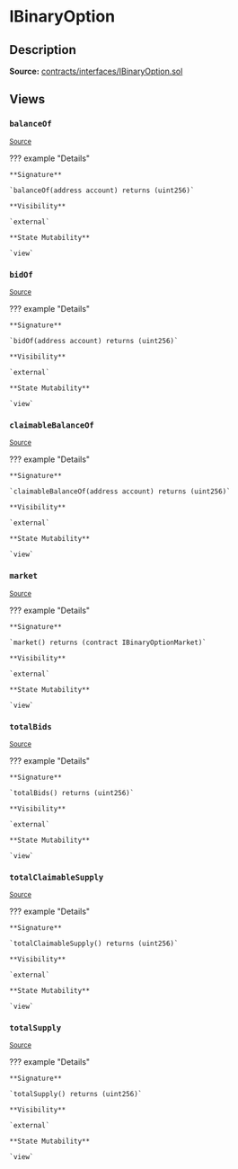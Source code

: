 # IBinaryOption

## Description

**Source:** [contracts/interfaces/IBinaryOption.sol](https://github.com/Synthetixio/synthetix/tree/v2.29.0-alpha/contracts/interfaces/IBinaryOption.sol)

## Views

### `balanceOf`

<sub>[Source](https://github.com/Synthetixio/synthetix/tree/v2.29.0-alpha/contracts/interfaces/IBinaryOption.sol#L16)</sub>

??? example "Details"

    **Signature**

    `balanceOf(address account) returns (uint256)`

    **Visibility**

    `external`

    **State Mutability**

    `view`

### `bidOf`

<sub>[Source](https://github.com/Synthetixio/synthetix/tree/v2.29.0-alpha/contracts/interfaces/IBinaryOption.sol#L12)</sub>

??? example "Details"

    **Signature**

    `bidOf(address account) returns (uint256)`

    **Visibility**

    `external`

    **State Mutability**

    `view`

### `claimableBalanceOf`

<sub>[Source](https://github.com/Synthetixio/synthetix/tree/v2.29.0-alpha/contracts/interfaces/IBinaryOption.sol#L20)</sub>

??? example "Details"

    **Signature**

    `claimableBalanceOf(address account) returns (uint256)`

    **Visibility**

    `external`

    **State Mutability**

    `view`

### `market`

<sub>[Source](https://github.com/Synthetixio/synthetix/tree/v2.29.0-alpha/contracts/interfaces/IBinaryOption.sol#L10)</sub>

??? example "Details"

    **Signature**

    `market() returns (contract IBinaryOptionMarket)`

    **Visibility**

    `external`

    **State Mutability**

    `view`

### `totalBids`

<sub>[Source](https://github.com/Synthetixio/synthetix/tree/v2.29.0-alpha/contracts/interfaces/IBinaryOption.sol#L14)</sub>

??? example "Details"

    **Signature**

    `totalBids() returns (uint256)`

    **Visibility**

    `external`

    **State Mutability**

    `view`

### `totalClaimableSupply`

<sub>[Source](https://github.com/Synthetixio/synthetix/tree/v2.29.0-alpha/contracts/interfaces/IBinaryOption.sol#L22)</sub>

??? example "Details"

    **Signature**

    `totalClaimableSupply() returns (uint256)`

    **Visibility**

    `external`

    **State Mutability**

    `view`

### `totalSupply`

<sub>[Source](https://github.com/Synthetixio/synthetix/tree/v2.29.0-alpha/contracts/interfaces/IBinaryOption.sol#L18)</sub>

??? example "Details"

    **Signature**

    `totalSupply() returns (uint256)`

    **Visibility**

    `external`

    **State Mutability**

    `view`

